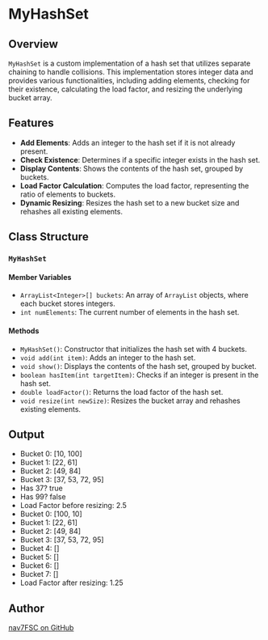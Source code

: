 # MyHashSet

## Overview

`MyHashSet` is a custom implementation of a hash set that utilizes separate chaining to handle collisions. This implementation stores integer data and provides various functionalities, including adding elements, checking for their existence, calculating the load factor, and resizing the underlying bucket array.

## Features

- **Add Elements**: Adds an integer to the hash set if it is not already present.
- **Check Existence**: Determines if a specific integer exists in the hash set.
- **Display Contents**: Shows the contents of the hash set, grouped by buckets.
- **Load Factor Calculation**: Computes the load factor, representing the ratio of elements to buckets.
- **Dynamic Resizing**: Resizes the hash set to a new bucket size and rehashes all existing elements.

## Class Structure

### `MyHashSet`

#### Member Variables

- `ArrayList<Integer>[] buckets`: An array of `ArrayList` objects, where each bucket stores integers.
- `int numElements`: The current number of elements in the hash set.

#### Methods

- `MyHashSet()`: Constructor that initializes the hash set with 4 buckets.
- `void add(int item)`: Adds an integer to the hash set.
- `void show()`: Displays the contents of the hash set, grouped by bucket.
- `boolean hasItem(int targetItem)`: Checks if an integer is present in the hash set.
- `double loadFactor()`: Returns the load factor of the hash set.
- `void resize(int newSize)`: Resizes the bucket array and rehashes existing elements.

## Output
- Bucket 0: [10, 100]
- Bucket 1: [22, 61]
- Bucket 2: [49, 84]
- Bucket 3: [37, 53, 72, 95]
- Has 37? true
- Has 99? false
- Load Factor before resizing: 2.5
- Bucket 0: [100, 10]
- Bucket 1: [22, 61]
- Bucket 2: [49, 84]
- Bucket 3: [37, 53, 72, 95]
- Bucket 4: []
- Bucket 5: []
- Bucket 6: []
- Bucket 7: []
- Load Factor after resizing: 1.25

## Author

[nav7FSC on GitHub](https://github.com/nav7FSC)